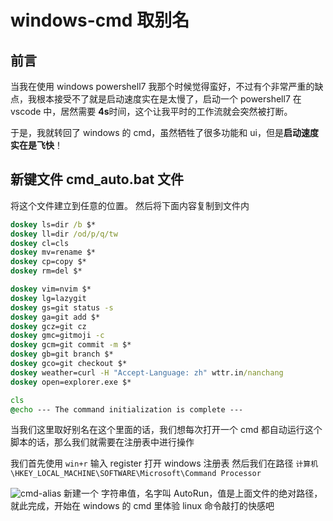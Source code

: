 # windows-cmd 取别名

## 前言

当我在使用 windows powershell7 我那个时候觉得蛮好，不过有个非常严重的缺点，我根本接受不了就是启动速度实在是太慢了，启动一个 powershell7 在 vscode 中，居然需要 **4s**时间，这个让我平时的工作流就会突然被打断。

于是，我就转回了 windows 的 cmd，虽然牺牲了很多功能和 ui，但是**启动速度实在是飞快**！

## 新键文件 cmd_auto.bat 文件

将这个文件建立到任意的位置。
然后将下面内容复制到文件内

```bat
doskey ls=dir /b $*
doskey ll=dir /od/p/q/tw
doskey cl=cls
doskey mv=rename $*
doskey cp=copy $*
doskey rm=del $*

doskey vim=nvim $*
doskey lg=lazygit
doskey gs=git status -s
doskey ga=git add $*
doskey gcz=git cz
doskey gmc=gitmoji -c
doskey gcm=git commit -m $*
doskey gb=git branch $*
doskey gco=git checkout $*
doskey weather=curl -H "Accept-Language: zh" wttr.in/nanchang
doskey open=explorer.exe $*

cls
@echo --- The command initialization is complete ---
```

当我们这里取好别名在这个里面的话，我们想每次打开一个 cmd 都自动运行这个脚本的话，那么我们就需要在注册表中进行操作

我们首先使用 `win+r` 输入 register 打开 windows 注册表
然后我们在路径 `计算机\HKEY_LOCAL_MACHINE\SOFTWARE\Microsoft\Command Processor`

![cmd-alias](..%5C..%5Cimg%5C2022-06-01-21-10-12.png)
新建一个 字符串值，名字叫 AutoRun，值是上面文件的绝对路径，就此完成，开始在 windows 的 cmd 里体验 linux 命令敲打的快感吧
